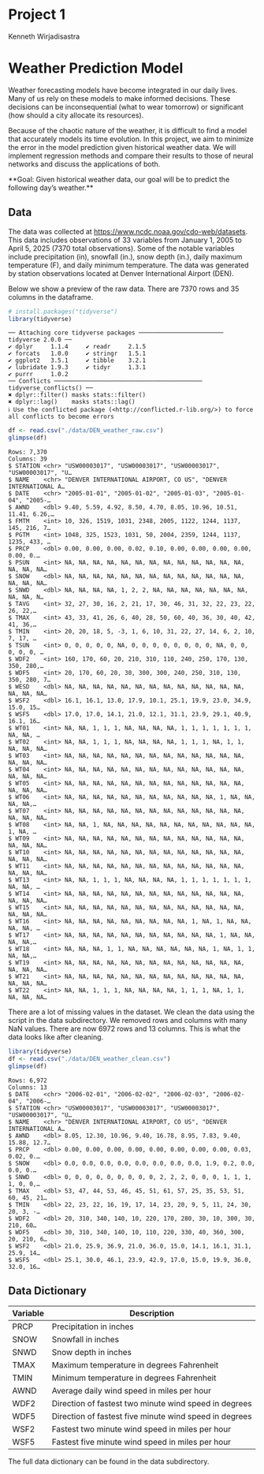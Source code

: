# Project 1
Kenneth Wirjadisastra

# Weather Prediction Model

Weather forecasting models have become integrated in our daily lives.
Many of us rely on these models to make informed decisions. These
decisions can be inconsequential (what to wear tomorrow) or significant
(how should a city allocate its resources).

Because of the chaotic nature of the weather, it is difficult to find a
model that accurately models its time evolution. In this project, we aim
to minimize the error in the model prediction given historical weather
data. We will implement regression methods and compare their results to
those of neural networks and discuss the applications of both.

\*\*Goal: Given historical weather data, our goal will be to predict the
following day’s weather.\*\*

## Data

The data was collected at <https://www.ncdc.noaa.gov/cdo-web/datasets>.
This data includes observations of 33 variables from January 1, 2005 to
April 5, 2025 (7370 total observations). Some of the notable variables
include precipitation (in), snowfall (in.), snow depth (in.), daily
maximum temperature (F), and daily minimum temperature. The data was
generated by station observations located at Denver International
Airport (DEN).

Below we show a preview of the raw data. There are 7370 rows and 35
columns in the dataframe.

``` r
# install.packages("tidyverse")
library(tidyverse)
```

    ── Attaching core tidyverse packages ──────────────────────── tidyverse 2.0.0 ──
    ✔ dplyr     1.1.4     ✔ readr     2.1.5
    ✔ forcats   1.0.0     ✔ stringr   1.5.1
    ✔ ggplot2   3.5.1     ✔ tibble    3.2.1
    ✔ lubridate 1.9.3     ✔ tidyr     1.3.1
    ✔ purrr     1.0.2     
    ── Conflicts ────────────────────────────────────────── tidyverse_conflicts() ──
    ✖ dplyr::filter() masks stats::filter()
    ✖ dplyr::lag()    masks stats::lag()
    ℹ Use the conflicted package (<http://conflicted.r-lib.org/>) to force all conflicts to become errors

``` r
df <- read.csv("./data/DEN_weather_raw.csv")
glimpse(df)
```

    Rows: 7,370
    Columns: 39
    $ STATION <chr> "USW00003017", "USW00003017", "USW00003017", "USW00003017", "U…
    $ NAME    <chr> "DENVER INTERNATIONAL AIRPORT, CO US", "DENVER INTERNATIONAL A…
    $ DATE    <chr> "2005-01-01", "2005-01-02", "2005-01-03", "2005-01-04", "2005-…
    $ AWND    <dbl> 9.40, 5.59, 4.92, 8.50, 4.70, 8.05, 10.96, 10.51, 11.41, 6.26,…
    $ FMTM    <int> 10, 326, 1519, 1031, 2348, 2005, 1122, 1244, 1137, 145, 216, 7…
    $ PGTM    <int> 1048, 325, 1523, 1031, 50, 2004, 2359, 1244, 1137, 1235, 433, …
    $ PRCP    <dbl> 0.00, 0.00, 0.00, 0.02, 0.10, 0.00, 0.00, 0.00, 0.00, 0.00, 0.…
    $ PSUN    <int> NA, NA, NA, NA, NA, NA, NA, NA, NA, NA, NA, NA, NA, NA, NA, NA…
    $ SNOW    <dbl> NA, NA, NA, NA, NA, NA, NA, NA, NA, NA, NA, NA, NA, NA, NA, NA…
    $ SNWD    <dbl> NA, NA, NA, NA, 1, 2, 2, NA, NA, NA, NA, NA, NA, NA, NA, NA, N…
    $ TAVG    <int> 32, 27, 30, 16, 2, 21, 17, 30, 46, 31, 32, 22, 23, 22, 26, 22,…
    $ TMAX    <int> 43, 33, 41, 26, 6, 40, 28, 50, 60, 40, 36, 30, 40, 42, 41, 36,…
    $ TMIN    <int> 20, 20, 18, 5, -3, 1, 6, 10, 31, 22, 27, 14, 6, 2, 10, 7, 17, …
    $ TSUN    <int> 0, 0, 0, 0, 0, NA, 0, 0, 0, 0, 0, 0, 0, 0, NA, 0, 0, 0, 0, 0, …
    $ WDF2    <int> 160, 170, 60, 20, 210, 310, 110, 240, 250, 170, 130, 350, 280,…
    $ WDF5    <int> 20, 170, 60, 20, 30, 300, 300, 240, 250, 310, 130, 350, 280, 7…
    $ WESD    <dbl> NA, NA, NA, NA, NA, NA, NA, NA, NA, NA, NA, NA, NA, NA, NA, NA…
    $ WSF2    <dbl> 16.1, 16.1, 13.0, 17.9, 10.1, 25.1, 19.9, 23.0, 34.9, 15.0, 15…
    $ WSF5    <dbl> 17.0, 17.0, 14.1, 21.0, 12.1, 31.1, 23.9, 29.1, 40.9, 16.1, 16…
    $ WT01    <int> NA, NA, 1, 1, 1, NA, NA, NA, NA, 1, 1, 1, 1, 1, 1, 1, NA, NA, …
    $ WT02    <int> NA, NA, 1, 1, 1, NA, NA, NA, NA, 1, 1, 1, NA, 1, 1, NA, NA, NA…
    $ WT03    <int> NA, NA, NA, NA, NA, NA, NA, NA, NA, NA, NA, NA, NA, NA, NA, NA…
    $ WT04    <int> NA, NA, NA, NA, NA, NA, NA, NA, NA, NA, NA, NA, NA, NA, NA, NA…
    $ WT05    <int> NA, NA, NA, NA, NA, NA, NA, NA, NA, NA, NA, NA, NA, NA, NA, NA…
    $ WT06    <int> NA, NA, NA, NA, NA, NA, NA, NA, NA, NA, NA, 1, NA, NA, NA, NA,…
    $ WT07    <int> NA, NA, NA, NA, NA, NA, NA, NA, NA, NA, NA, NA, NA, NA, NA, NA…
    $ WT08    <int> NA, NA, 1, NA, NA, NA, NA, NA, NA, NA, NA, NA, NA, NA, 1, NA, …
    $ WT09    <int> NA, NA, NA, NA, NA, NA, NA, NA, NA, NA, NA, NA, NA, NA, NA, NA…
    $ WT10    <int> NA, NA, NA, NA, NA, NA, NA, NA, NA, NA, NA, NA, NA, NA, NA, NA…
    $ WT11    <int> NA, NA, NA, NA, NA, NA, NA, NA, NA, NA, NA, NA, NA, NA, NA, NA…
    $ WT13    <int> NA, NA, 1, 1, 1, NA, NA, NA, NA, 1, 1, 1, 1, 1, 1, 1, NA, NA, …
    $ WT14    <int> NA, NA, NA, NA, NA, NA, NA, NA, NA, NA, NA, NA, NA, NA, NA, NA…
    $ WT15    <int> NA, NA, NA, NA, NA, NA, NA, NA, NA, NA, NA, NA, NA, NA, NA, NA…
    $ WT16    <int> NA, NA, NA, NA, NA, NA, NA, NA, NA, 1, NA, 1, NA, NA, NA, NA, …
    $ WT17    <int> NA, NA, NA, NA, NA, NA, NA, NA, NA, NA, NA, 1, NA, NA, NA, NA,…
    $ WT18    <int> NA, NA, NA, 1, 1, NA, NA, NA, NA, NA, NA, 1, NA, 1, 1, NA, NA,…
    $ WT19    <int> NA, NA, NA, NA, NA, NA, NA, NA, NA, NA, NA, NA, NA, NA, NA, NA…
    $ WT21    <int> NA, NA, NA, NA, NA, NA, NA, NA, NA, NA, NA, NA, NA, NA, NA, NA…
    $ WT22    <int> NA, NA, 1, 1, 1, NA, NA, NA, NA, 1, 1, 1, NA, 1, 1, NA, NA, NA…

There are a lot of missing values in the dataset. We clean the data
using the script in the data subdirectory. We removed rows and columns
with many NaN values. There are now 6972 rows and 13 columns. This is
what the data looks like after cleaning.

``` r
library(tidyverse)
df <- read.csv("./data/DEN_weather_clean.csv")
glimpse(df)
```

    Rows: 6,972
    Columns: 13
    $ DATE    <chr> "2006-02-01", "2006-02-02", "2006-02-03", "2006-02-04", "2006-…
    $ STATION <chr> "USW00003017", "USW00003017", "USW00003017", "USW00003017", "U…
    $ NAME    <chr> "DENVER INTERNATIONAL AIRPORT, CO US", "DENVER INTERNATIONAL A…
    $ AWND    <dbl> 8.05, 12.30, 10.96, 9.40, 16.78, 8.95, 7.83, 9.40, 15.88, 12.7…
    $ PRCP    <dbl> 0.00, 0.00, 0.00, 0.00, 0.00, 0.00, 0.00, 0.00, 0.03, 0.02, 0.…
    $ SNOW    <dbl> 0.0, 0.0, 0.0, 0.0, 0.0, 0.0, 0.0, 0.0, 1.9, 0.2, 0.0, 0.0, 0.…
    $ SNWD    <dbl> 0, 0, 0, 0, 0, 0, 0, 0, 0, 2, 2, 2, 0, 0, 0, 1, 1, 1, 1, 0, 0,…
    $ TMAX    <dbl> 53, 47, 44, 53, 46, 45, 51, 61, 57, 25, 35, 53, 51, 60, 45, 21…
    $ TMIN    <dbl> 22, 23, 22, 16, 19, 17, 14, 23, 20, 9, 5, 11, 24, 30, 20, 3, -…
    $ WDF2    <dbl> 20, 310, 340, 140, 10, 220, 170, 280, 30, 10, 300, 30, 210, 60…
    $ WDF5    <dbl> 30, 310, 340, 140, 10, 110, 220, 330, 40, 360, 300, 20, 210, 6…
    $ WSF2    <dbl> 21.0, 25.9, 36.9, 21.0, 36.0, 15.0, 14.1, 16.1, 31.1, 25.9, 14…
    $ WSF5    <dbl> 25.1, 30.0, 46.1, 23.9, 42.9, 17.0, 15.0, 19.9, 36.0, 32.0, 16…

## Data Dictionary

<table>
<thead>
<tr class="header">
<th>Variable</th>
<th>Description</th>
</tr>
</thead>
<tbody>
<tr class="odd">
<td>PRCP</td>
<td>Precipitation in inches</td>
</tr>
<tr class="even">
<td>SNOW</td>
<td>Snowfall in inches</td>
</tr>
<tr class="odd">
<td>SNWD</td>
<td>Snow depth in inches</td>
</tr>
<tr class="even">
<td>TMAX</td>
<td>Maximum temperature in degrees Fahrenheit</td>
</tr>
<tr class="odd">
<td>TMIN</td>
<td>Minimum temperature in degrees Fahrenheit</td>
</tr>
<tr class="even">
<td>AWND</td>
<td>Average daily wind speed in miles per hour</td>
</tr>
<tr class="odd">
<td>WDF2</td>
<td>Direction of fastest two minute wind speed in degrees</td>
</tr>
<tr class="even">
<td>WDF5</td>
<td>Direction of fastest five minute wind speed in degrees</td>
</tr>
<tr class="odd">
<td>WSF2</td>
<td>Fastest two minute wind speed in miles per hour</td>
</tr>
<tr class="even">
<td>WSF5</td>
<td>Fastest five minute wind speed in miles per hour</td>
</tr>
</tbody>
</table>

The full data dictionary can be found in the data subdirectory.
